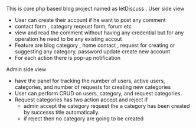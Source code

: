 This is core php based blog project named as letDiscuss .
User side view 
  - User can create their account if he want to post any comment
  - contact form , category reqeust form, forum etc
  - view and read the comment without having any credential but for any operation he need to be any existing accout
  - Feature are blog category , home contact , request for creating or suggesting any category, password update create new account
  - For each action there is pop-up notification

Admin side view
  - have the panel for tracking the number of users, active users, categories, and number of requests for creating new categories
  - User can perform CRUD on users, category, and request categories.
  - Request categories has two action accept and reject if
      -  admin accept the category request the a category has been created by successs title automatically.
      -  if reject then no category are going to be created
